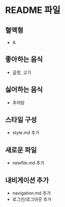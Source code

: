 # README 파일

## 혈액형
- A

## 좋아하는 음식
- 곱창, 고기

## 싫어하는 음식
- 추어탕

## 스타일 구성
- style.md 추가

## 새로운 파일
- newfile.md 추가

## 내비게이션 추가
- navigation.md 추가
- 로그인/로그아웃 추가